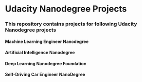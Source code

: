 # Udacity Nanodegree Projects

### This repository contains projects for following Udacity Nanodegree projects

#### Machine Learning Engineer Nanodegree
#### Artificial Intelligence Nanodegree
#### Deep Learning Nanodegree Foundation
#### Self-Driving Car Engineer NanoDegree
